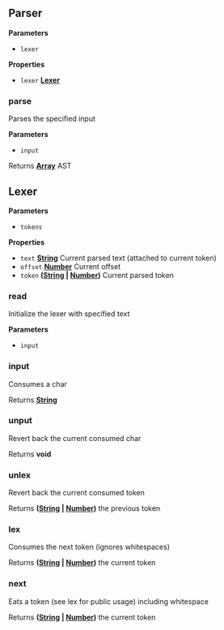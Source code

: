 <!-- Generated by documentation.js. Update this documentation by updating the source code. -->

## Parser

**Parameters**

-   `lexer`  

**Properties**

-   `lexer` **[Lexer](#lexer)** 

### parse

Parses the specified input

**Parameters**

-   `input`  

Returns **[Array](https://developer.mozilla.org/en-US/docs/Web/JavaScript/Reference/Global_Objects/Array)** AST

## Lexer

**Parameters**

-   `tokens`  

**Properties**

-   `text` **[String](https://developer.mozilla.org/en-US/docs/Web/JavaScript/Reference/Global_Objects/String)** Current parsed text (attached to current token)
-   `offset` **[Number](https://developer.mozilla.org/en-US/docs/Web/JavaScript/Reference/Global_Objects/Number)** Current offset
-   `token` **([String](https://developer.mozilla.org/en-US/docs/Web/JavaScript/Reference/Global_Objects/String) \| [Number](https://developer.mozilla.org/en-US/docs/Web/JavaScript/Reference/Global_Objects/Number))** Current parsed token

### read

Initialize the lexer with specified text

**Parameters**

-   `input`  

### input

Consumes a char

Returns **[String](https://developer.mozilla.org/en-US/docs/Web/JavaScript/Reference/Global_Objects/String)** 

### unput

Revert back the current consumed char

Returns **void** 

### unlex

Revert back the current consumed token

Returns **([String](https://developer.mozilla.org/en-US/docs/Web/JavaScript/Reference/Global_Objects/String) \| [Number](https://developer.mozilla.org/en-US/docs/Web/JavaScript/Reference/Global_Objects/Number))** the previous token

### lex

Consumes the next token (ignores whitespaces)

Returns **([String](https://developer.mozilla.org/en-US/docs/Web/JavaScript/Reference/Global_Objects/String) \| [Number](https://developer.mozilla.org/en-US/docs/Web/JavaScript/Reference/Global_Objects/Number))** the current token

### next

Eats a token (see lex for public usage) including whitespace

Returns **([String](https://developer.mozilla.org/en-US/docs/Web/JavaScript/Reference/Global_Objects/String) \| [Number](https://developer.mozilla.org/en-US/docs/Web/JavaScript/Reference/Global_Objects/Number))** the current token
